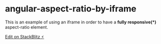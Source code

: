 # angular-aspect-ratio-by-iframe

This is an example of using an iframe in order to have a **fully responsive(*)** aspect-ratio element.

[Edit on StackBlitz ⚡️](https://stackblitz.com/edit/angular-aspect-ratio-by-iframe)